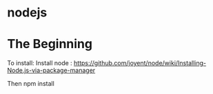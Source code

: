 nodejs
======

The Beginning
=============
To install:
Install  node :
 https://github.com/joyent/node/wiki/Installing-Node.js-via-package-manager

 Then
 npm install
